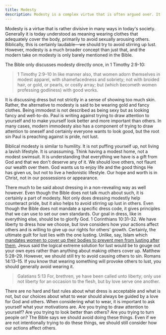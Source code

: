 ```yaml
---
title: Modesty
description: Modesty is a complex virtue that is often argued over. It encompasses dressing in a unassuming, non-revealing way that does not draw attention to oneself.
---
```


Modesty is a virtue that is rather divisive in many ways in today's society. Generally it is today understood as meaning wearing clothes that adequately cover the body, primarily to avoid sexually arousing others. Biblically, this is certainly laudable—we should try to avoid stirring up lust. However, modesty is a much broader concept than just that, and the modern take on modesty is only barely mentioned in the Bible.

The Bible only discusses modesty directly once, in 1 Timothy 2:9-10:

> 1 Timothy 2:9–10  In like manner also, that women adorn themselves in modest apparel, with shamefacedness and sobriety; not with broided hair, or gold, or pearls, or costly array; but (which becometh women professing godliness) with good works.

It is discussing dress but not strictly in a sense of showing too much skin. Rather, the alternative to modesty is said to be wearing gold and fancy clothes. Being immodest is not described as being sexy but as looking fancy and well-to-do. Paul is writing against trying to draw attention to yourself and to make yourself look better and more important than others. In many cases, modern immodesty also has a component of trying to draw attention to oneself and certainly everyone wants to look good, but the root sin Paul is preaching against is pride, not lust.

Biblical modesty is similar to humility. It is not puffing yourself up, not living a lavish lifestyle. It is unassuming. Think having a modest home, not a modest swimsuit. It is understanding that everything we have is a gift from God and that we don't deserve any of it. We should love others, not flaunt our wealth over them. God wants us to enjoy life and the good things He has given us, but not to live a hedonistic lifestyle. Our hope and worth is in Christ, not in our possessions or appearance.

There much to be said about dressing in a non-revealing way as well however. Even though the Bible does not talk much about such, it is certainly a part of modesty. Not only does dressing modestly help counteract pride, but it also helps to avoid stirring up lust in others. Even though the Bible does not mandate a specific dress code, it gives principles that we can use to set our own standards. Our goal in dress, like in everything else, should be to glorify God. 1 Corinthians 10:31–32. We have liberty to dress how we choose, but love considers how your actions affect others and is willing to give up our rights for others' growth. Certainly, the ultimate guilt for lust lies with the one lusting. Unlike, say, Islam which [mandates women to cover up their bodies to prevent men from lusting after them](https://quran.com/en/an-nur/31), Jesus said the logical extreme solution for lust would be to gouge out your own eyes rather than anything about making others cover up. Matthew 5:28–29. However, we should still try to avoid causing others to sin. Romans 14:13–15. If you know that wearing something will provoke others to lust, you should generally avoid wearing it.

> Galatians 5:13  For, brethren, ye have been called unto liberty; only use not liberty for an occasion to the flesh, but by love serve one another.

There are no hard and fast rules about what dress is acceptable and what is not, but our choices about what to wear should always be guided by a love for God and others. When considering what to wear, it is important to ask yourself what your motivations are. Are you trying to draw attention to yourself? Are you trying to look better than others? Are you trying to turn people on? The Bible says we should avoid doing these things. Even if we are not intentionally trying to do these things, we should still consider how our actions affect others. 
